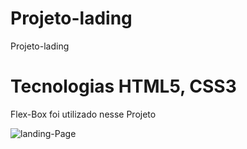 # Projeto-lading
 Projeto-lading
 
# Tecnologias HTML5, CSS3
Flex-Box foi utilizado nesse Projeto

![landing-Page](https://user-images.githubusercontent.com/102436341/230484188-580bd682-c35f-4f10-9d3a-59b1f56368b4.png)
